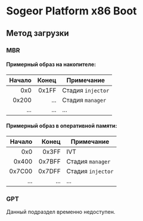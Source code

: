 # Sogeor Platform x86 Boot

## Метод загрузки

### MBR

#### Примерный образ на накопителе:

| Начало | Конец | Примечание             |
|-------:|------:|------------------------|
|    0x0 | 0x1FF | Стадия `injector`      |
|  0x200 |   ... | Стадия `manager`       |
|    ... |   ... | ...                    |

#### Примерный образ в оперативной памяти:

| Начало |  Конец | Примечание                   |
|-------:|-------:|------------------------------|
|    0x0 |  0x3FF | IVT                          |
|  0x400 | 0x7BFF | Стадия `manager`             |
| 0x7C00 | 0x7DFF | Стадия `injector`            |
|    ... |    ... | ...                          |

### GPT

Данный подраздел временно недоступен.
